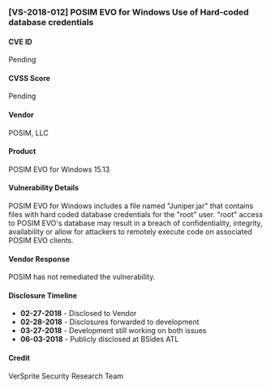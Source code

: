 ### [VS-2018-012] POSIM EVO for Windows Use of Hard-coded database credentials

#### CVE ID
Pending

#### CVSS Score
Pending

#### Vendor
POSIM, LLC

#### Product
POSIM EVO for Windows 15.13

#### Vulnerability Details
POSIM EVO for Windows includes a file named "Juniper.jar" that contains files with hard coded database credentials for the "root" user. "root" access to POSIM EVO's database may result in a breach of confidentiality, integrity, availability or allow for attackers to remotely execute code on associated POSIM EVO clients.

#### Vendor Response
POSIM has not remediated the vulnerability.

#### Disclosure Timeline

* **02-27-2018** - Disclosed to Vendor
* **02-28-2018** - Disclosures forwarded to development
* **03-27-2018** - Development still working on both issues
* **06-03-2018** - Publicly disclosed at BSides ATL

#### Credit
VerSprite Security Research Team
